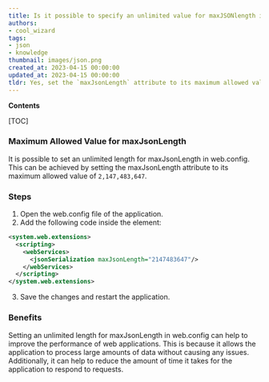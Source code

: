 ```yaml
---
title: Is it possible to specify an unlimited value for maxJSONlength in web.config?
authors:
- cool_wizard
tags:
- json
- knowledge
thumbnail: images/json.png
created_at: 2023-04-15 00:00:00
updated_at: 2023-04-15 00:00:00
tldr: Yes, set the `maxJsonLength` attribute to its maximum allowed value of `2,147,483,647`
---
```


**Contents**

[TOC]

### Maximum Allowed Value for maxJsonLength

It is possible to set an unlimited length for maxJsonLength in web.config. This can be achieved by setting the maxJsonLength attribute to its maximum allowed value of `2,147,483,647`.

### Steps

1. Open the web.config file of the application.
2. Add the following code inside the <configuration> element:

```xml
<system.web.extensions>
  <scripting>
    <webServices>
      <jsonSerialization maxJsonLength="2147483647"/>
    </webServices>
  </scripting>
</system.web.extensions>
```

3. Save the changes and restart the application.

### Benefits

Setting an unlimited length for maxJsonLength in web.config can help to improve the performance of web applications. This is because it allows the application to process large amounts of data without causing any issues. Additionally, it can help to reduce the amount of time it takes for the application to respond to requests.
